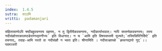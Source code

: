 ```yaml
---
index:  1.4.5
sutra:  वाऽऽमि
vritti:  padamanjari
---
```


	संहितासाम्येऽपि षष्ठीबहुवचनस्य ग्रहणम्, न तु द्वितीयैकवचनस्य, नदीकार्याभावात्। नापि सप्तम्येकवचनस्य; तस्य नदीसंज्ञोत्तरकालम्ठङेराम्नद्याम्नीभ्यः` इति विधानात्। न च `आमि इति विषयसप्तमी युज्यते;`तस्मिन्निपिनिर्दिष्टे` इति वचनात्, तदाह-आमि परतो वा नदीसंज्ञौ न भवत इति। श्रीणामिति । नदीसञ्ज्ञापक्षे `ह्रस्वनद्यापो नुट्`।।
	पदमञ्जरी
